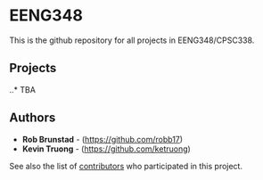 # EENG348
This is the github repository for all projects in EENG348/CPSC338.

## Projects
..* TBA 

## Authors

* **Rob Brunstad** - (https://github.com/robb17)
* **Kevin Truong** - (https://github.com/ketruong)

See also the list of [contributors](https://github.com/ketruong/EENG348/graphs/contributors) who participated in this project.
